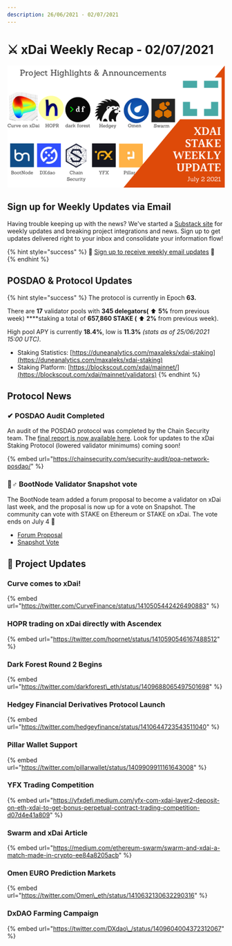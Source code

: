 ```yaml
---
description: 26/06/2021 - 02/07/2021
---
```


# ⚔️ xDai Weekly Recap - 02/07/2021

![](../../../../.gitbook/assets/july2update.png)

## Sign up for Weekly Updates via Email

Having trouble keeping up with the news? We've started a [Substack site](https://xdai.substack.com/) for weekly updates and breaking project integrations and news. Sign up to get updates delivered right to your inbox and consolidate your information flow!

{% hint style="success" %}
💌 [Sign up to receive weekly email updates](https://xdai.substack.com/) 💌 
{% endhint %}

## POSDAO & Protocol Updates

{% hint style="success" %}
The protocol is currently in Epoch **63.**  
  
There are **17** validator pools with **345 delegators\(** ⬆ **5%** from previous week\) ****staking a total of **657,860 STAKE \(** ⬆ **2%** from previous week\).  
  
High pool APY is currently **18.4%**, low is **11.3%** _\(stats as of 25/06/2021 15:00 UTC\)_.

* Staking Statistics: [https://duneanalytics.com/maxaleks/xdai-staking](https://duneanalytics.com/maxaleks/xdai-staking)
* Staking Platform: [https://blockscout.com/xdai/mainnet/](https://blockscout.com/xdai/mainnet/validators)
{% endhint %}

## Protocol News

### ✔ POSDAO Audit Completed

An audit of the POSDAO protocol was completed by the Chain Security team. The [final report is now available here](../../../../for-developers/security-audits.md#omnibridge-audit-by-chainsecurity). Look for updates to the xDai Staking Protocol \(lowered validator minimums\) coming soon!

{% embed url="https://chainsecurity.com/security-audit/poa-network-posdao/" %}

### 🙋♂ BootNode Validator Snapshot vote

The BootNode team added a forum proposal to become a validator on xDai last week, and the proposal is now up for a vote on Snapshot. The community can vote with STAKE on Ethereum or STAKE on xDai. The vote ends on July 4 🎇 

* [Forum Proposal](https://forum.poa.network/t/bootnode-as-an-xdai-validator/6648)
* [Snapshot Vote](https://snapshot.org/#/xdaistake.eth/proposal/QmVJK53yNAJLAFK4Wh9AqjPrRCXL8fxsDecZQsj1v7cKPE)

## 🦋 Project Updates

### Curve comes to xDai!

{% embed url="https://twitter.com/CurveFinance/status/1410505442426490883" %}

### HOPR trading on xDai directly with Ascendex

{% embed url="https://twitter.com/hoprnet/status/1410590546167488512" %}

### Dark Forest Round 2 Begins

{% embed url="https://twitter.com/darkforest\_eth/status/1409688065497501698" %}

### Hedgey Financial Derivatives Protocol Launch

{% embed url="https://twitter.com/hedgeyfinance/status/1410644723543511040" %}

### Pillar Wallet Support

{% embed url="https://twitter.com/pillarwallet/status/1409909911161643008" %}

### YFX Trading Competition

{% embed url="https://yfxdefi.medium.com/yfx-com-xdai-layer2-deposit-on-eth-xdai-to-get-bonus-perpetual-contract-trading-competition-d07d4e41a809" %}

### Swarm and xDai Article

{% embed url="https://medium.com/ethereum-swarm/swarm-and-xdai-a-match-made-in-crypto-ee84a8205acb" %}

### Omen EURO Prediction Markets

{% embed url="https://twitter.com/Omen\_eth/status/1410632130632290316" %}

### DxDAO Farming Campaign

{% embed url="https://twitter.com/DXdao\_/status/1409604004372312067" %}







